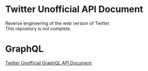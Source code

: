 # Twitter Unofficial API Document

Reverse engineering of the web version of Twitter.<br>
This repository is not complete.

# GraphQL

[Twitter Unofficial GraphQL API Document](./doc/markdown/GraphQL.md)
